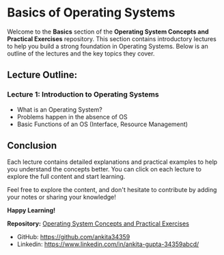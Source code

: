 # Basics of Operating Systems

Welcome to the **Basics** section of the **Operating System Concepts and Practical Exercises** repository. This section contains introductory lectures to help you build a strong foundation in Operating Systems. Below is an outline of the lectures and the key topics they cover.

## Lecture Outline:

### Lecture 1: Introduction to Operating Systems
- What is an Operating System?
- Problems happen in the absence of OS
- Basic Functions of an OS (Interface, Resource Management)


## Conclusion

Each lecture contains detailed explanations and practical examples to help you understand the concepts better. You can click on each lecture to explore the full content and start learning.

Feel free to explore the content, and don't hesitate to contribute by adding your notes or sharing your knowledge!


**Happy Learning!**

**Repository:** [Operating System Concepts and Practical Exercises](https://github.com/ankita34359/Operating-System-Concepts-and-Practical-Exercises)
- GitHub: https://github.com/ankita34359
- Linkedin: https://www.linkedin.com/in/ankita-gupta-34359abcd/
